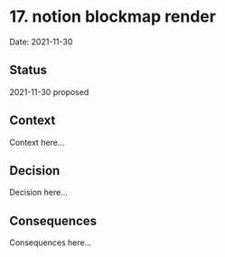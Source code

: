 # 17. notion blockmap render

Date: 2021-11-30

## Status

2021-11-30 proposed

## Context

Context here...

## Decision

Decision here...

## Consequences

Consequences here...
